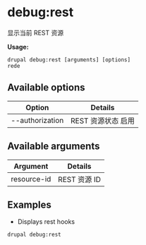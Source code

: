 # debug:rest
显示当前 REST 资源

**Usage:**
```
drupal debug:rest [arguments] [options]
rede
```

## Available options
Option | Details
-------|-------------
--authorization | REST 资源状态 启用 | 禁用

## Available arguments
Argument | Details
---------|-------------
resource-id | REST 资源 ID

## Examples
* Displays rest hooks
```
drupal debug:rest
```
